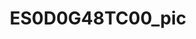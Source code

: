 ---
id: '1'
price: '49.40'
title: ES0D0G48TC00_pic
description: >-
  
default_thumbnail_image: images/huawei/compus/ES0D0G48TC00_pic/01.png
default_original_image: images/huawei/compus/ES0D0G48TC00_pic/01.png
featured: true
order: 1
category: src/pages/category/compus-switches.md
seo:
  title: Nulla suscipit
  description: 'Lorem ipsum dolor sit amet, consectetur adipiscing elit'
  extra:
    - name: 'og:type'
      value: website
      keyName: property
    - name: 'og:title'
      value: Nulla suscipit
      keyName: property
    - name: 'og:description'
      value: 'Lorem ipsum dolor sit amet, consectetur adipiscing elit'
      keyName: property
    - name: 'og:image'
      value: images/huawei/compus/ES0D0G48TC00_pic/01.png
      keyName: property
      relativeUrl: true
    - name: 'twitter:card'
      value: summary_large_image
    - name: 'twitter:title'
      value: Nulla suscipit
    - name: 'twitter:description'
      value: 'Lorem ipsum dolor sit amet, consectetur adipiscing elit'
    - name: 'twitter:image'
      value: images/huawei/huaweiAP/ES0D0G48TC00_pic/01.png
      relativeUrl: true
template: product
---